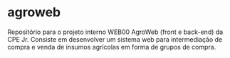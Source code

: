 # agroweb
Repositório para o projeto interno WEB00 AgroWeb (front e back-end) da CPE Jr. Consiste em desenvolver um sistema web para intermediação de compra e venda de insumos agrícolas em forma de grupos de compra.
